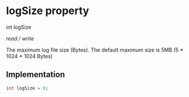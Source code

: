 


# logSize property







int logSize
  
_<span class="feature">read / write</span>_



<p>The maximum log file size (Bytes). The default maximum size is 5MB (5 * 1024 * 1024 Bytes)</p>



## Implementation

```dart
int logSize = 0;
```







